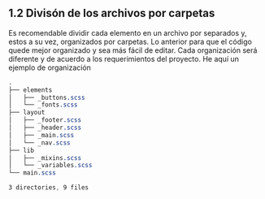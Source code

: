 ## 1.2 Divisón de los archivos por carpetas

Es recomendable dividir cada elemento en un archivo por separados y,
estos a su vez, organizados por carpetas. Lo anterior para que el código
quede mejor organizado y sea más fácil de editar. Cada organización será
diferente y de acuerdo a los requerimientos del proyecto. He aquí un
ejemplo de organización

``` css
.
├── elements
│   ├── _buttons.scss
│   └── _fonts.scss
├── layout
│   ├── _footer.scss
│   ├── _header.scss
│   ├── _main.scss
│   └── _nav.scss
├── lib
│   ├── _mixins.scss
│   └── _variables.scss
└── main.scss

3 directories, 9 files
```

